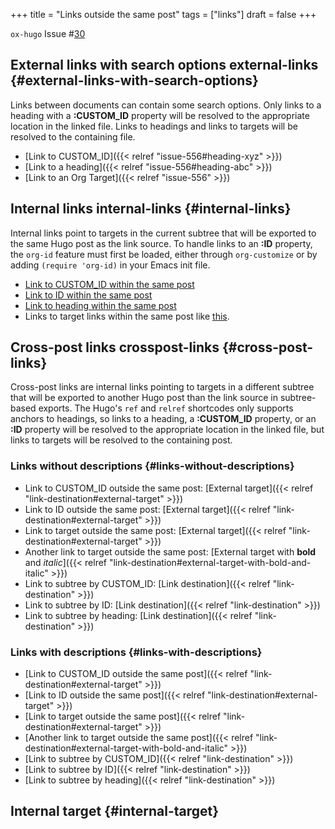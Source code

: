 +++
title = "Links outside the same post"
tags = ["links"]
draft = false
+++

`ox-hugo` Issue #[30](https://github.com/kaushalmodi/ox-hugo/issues/30)


## External links with search options <span class="tag"><span class="external_links">external-links</span></span> {#external-links-with-search-options}

Links between documents can contain some search options. Only links
to a heading with a **:CUSTOM_ID** property will be resolved to the
appropriate location in the linked file. Links to headings and
links to targets will be resolved to the containing file.

-   [Link to CUSTOM_ID]({{< relref "issue-556#heading-xyz" >}})
-   [Link to a heading]({{< relref "issue-556#heading-abc" >}})
-   [Link to an Org Target]({{< relref "issue-556" >}})


## Internal links <span class="tag"><span class="internal_links">internal-links</span></span> {#internal-links}

Internal links point to targets in the current subtree that will be
exported to the same Hugo post as the link source. To handle links to
an **:ID** property, the `org-id` feature must first be loaded, either
through `org-customize` or by adding `(require 'org-id)` in your Emacs
init file.

-   [Link to CUSTOM_ID within the same post](#internal-target)
-   [Link to ID within the same post](#internal-target)
-   [Link to heading within the same post](#internal-target)
-   Links to target links within the same post like [this](#org-target--internal-target-link).


## Cross-post links <span class="tag"><span class="crosspost_links">crosspost-links</span></span> {#cross-post-links}

Cross-post links are internal links pointing to targets in a different
subtree that will be exported to another Hugo post than the link
source in subtree-based exports. The Hugo's `ref` and `relref`
shortcodes only supports anchors to headings, so links to a heading,
a **:CUSTOM_ID** property, or an **:ID** property will be resolved to the
appropriate location in the linked file, but links to targets will be
resolved to the containing post.


### Links without descriptions {#links-without-descriptions}

-   Link to CUSTOM_ID outside the same post: [External target]({{< relref "link-destination#external-target" >}})
-   Link to ID outside the same post: [External target]({{< relref "link-destination#external-target" >}})
-   Link to target outside the same post: [External target]({{< relref "link-destination#external-target" >}})
-   Another link to target outside the same post: [External target with **bold** and _italic_]({{< relref "link-destination#external-target-with-bold-and-italic" >}})
-   Link to subtree by CUSTOM_ID: [Link destination]({{< relref "link-destination" >}})
-   Link to subtree by ID: [Link destination]({{< relref "link-destination" >}})
-   Link to subtree by heading: [Link destination]({{< relref "link-destination" >}})


### Links with descriptions {#links-with-descriptions}

-   [Link to CUSTOM_ID outside the same post]({{< relref "link-destination#external-target" >}})
-   [Link to ID outside the same post]({{< relref "link-destination#external-target" >}})
-   [Link to target outside the same post]({{< relref "link-destination#external-target" >}})
-   [Another link to target outside the same post]({{< relref "link-destination#external-target-with-bold-and-italic" >}})
-   [Link to subtree by CUSTOM_ID]({{< relref "link-destination" >}})
-   [Link to subtree by ID]({{< relref "link-destination" >}})
-   [Link to subtree by heading]({{< relref "link-destination" >}})


## Internal target {#internal-target}

<span class="org-target" id="org-target--internal-target-link"></span>
